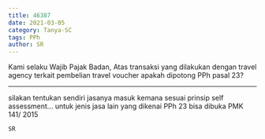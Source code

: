 ```yaml
---
title: 46387
date: 2021-03-05
category: Tanya-SC
tags: PPh
author: SR
---
```


Kami selaku Wajib Pajak Badan, Atas transaksi yang dilakukan dengan travel agency terkait pembelian travel voucher apakah dipotong PPh pasal 23?

---

silakan tentukan sendiri jasanya masuk kemana sesuai prinsip self assessment... untuk jenis jasa lain yang dikenai PPh 23 bisa dibuka PMK 141/ 2015

`SR`
